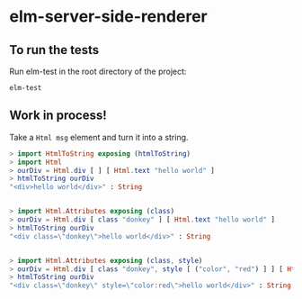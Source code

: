 # elm-server-side-renderer

## To run the tests

Run elm-test in the root directory of the project:

    elm-test

## Work in process!

Take a `Html msg` element and turn it into a string.


```elm
> import HtmlToString exposing (htmlToString)
> import Html
> ourDiv = Html.div [ ] [ Html.text "hello world" ]
> htmlToString ourDiv
"<div>hello world</div>" : String


> import Html.Attributes exposing (class)
> ourDiv = Html.div [ class "donkey" ] [ Html.text "hello world" ]
> htmlToString ourDiv
"<div class=\"donkey\">hello world</div>" : String


> import Html.Attributes exposing (class, style)
> ourDiv = Html.div [ class "donkey", style [ ("color", "red") ] ] [ Html.text "hello world" ]
> htmlToString ourDiv
"<div class=\"donkey\" style=\"color:red\">hello world</div>" : String
```
